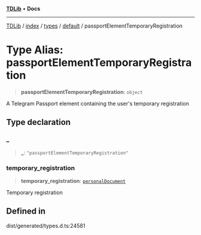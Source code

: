 [**TDLib**](../../../../../../README.md) • **Docs**

***

[TDLib](../../../../../../modules.md) / [index](../../../../../README.md) / [types](../../../README.md) / [default](../README.md) / passportElementTemporaryRegistration

# Type Alias: passportElementTemporaryRegistration

> **passportElementTemporaryRegistration**: `object`

A Telegram Passport element containing the user's temporary registration

## Type declaration

### \_

> **\_**: `"passportElementTemporaryRegistration"`

### temporary\_registration

> **temporary\_registration**: [`personalDocument`](personalDocument-1.md)

Temporary registration

## Defined in

dist/generated/types.d.ts:24581
